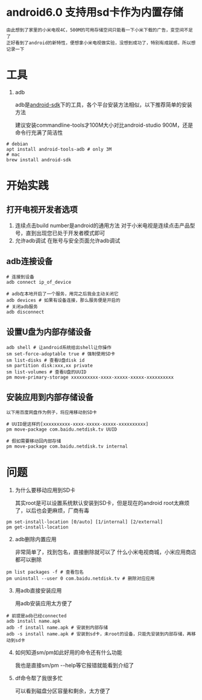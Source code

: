 # android6.0 支持用sd卡作为内置存储

	由此想到了家里的小米电视4C，500M的可用存储空间只能看一下小米下载的广告，变空间不足了
	正好看到了android的新特性，便想拿小米电视做实验，没想到成功了，特别有成就感，所以想记录一下

# 工具
1. adb

	adb是[android-sdk](https://developer.android.com/studio#downloads)下的工具，各个平台安装方法相似，以下推荐简单的安装方法

	建议安装commandline-tools才100M大小对比android-studio 900M，还是命令行充满了简洁性
```shell
# debian
apt install android-tools-adb # only 3M
# mac
brew install android-sdk
```

# 开始实践
## 打开电视开发者选项
1. 连续点击build number是android的通用方法
	对于小米电视是连续点击产品型号，直到出现您已处于开发者模式即可
2. 允许adb调试
	在账号与安全页面允许adb调试

## adb连接设备
```shell
# 连接到设备
adb connect ip_of_device

# adb在本地开启了一个服务，用完之后我会主动关闭它
adb devices # 如果有设备连接，那么服务便是开启的
# 关闭adb服务
adb disconnect
```

## 设置U盘为内部存储设备
```shell
adb shell # 让android系统给出shell让你操作
sm set-force-adoptable true # 强制使用SD卡
sm list-disks # 查看U盘disk id
sm partition disk:xxx,xx private
sm list-volumes # 查看U盘的UUID
pm move-primary-storage xxxxxxxxxx-xxxx-xxxxx-xxxxx-xxxxxxxxxx
```

## 安装应用到内部存储设备

	以下用百度网盘作为例子，将应用移动到SD卡
```shell
# UUID是这样的[xxxxxxxxxx-xxxx-xxxxx-xxxxx-xxxxxxxxxx]
pm move-package com.baidu.netdisk.tv UUID

# 假如需要移动回内部存储
pm move-package com.baidu.netdisk.tv internal
```

# 问题
1. 为什么要移动应用到SD卡

	其实root是可以设置系统默认安装到SD卡，但是现在的android root太麻烦了，以后也会更麻烦，厂商有毒
```shell
pm set-install-location [0/auto] [1/internal] [2/external]
pm get-install-location
```

2. adb删除内置应用

	非常简单了，找到包名，直接删除就可以了
	什么小米电视商城，小米应用商店都可以删除
```shell
pm list packages -f # 查看包名
pm uninstall --user 0 com.baidu.netdisk.tv # 删除对应应用
```

3. 用adb直接安装应用

	用adb安装应用太方便了
```shell
# 前提是adb已经connected
adb install name.apk
adb -f install name.apk # 安装到内部存储
adb -s install name.apk # 安装到sd卡，未root的设备，只能先安装到内部存储，再移动到sd卡
```

4. 如何知道sm/pm如此好用的命令还有什么功能

	我也是直接sm/pm --help等它报错就能看到介绍了

5. df命令帮了我很多忙

	可以看到磁盘分区容量和剩余，太方便了
